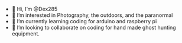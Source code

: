 - 👋 Hi, I’m @Dex285
- 👀 I’m interested in Photography, the outdoors, and the paranormal
- 🌱 I’m currently learning coding for arduino and raspberry pi
- 💞️ I’m looking to collaborate on coding for hand made ghost hunting equipment.

<!---
Dex285/Dex285 is a ✨ special ✨ repository because its `README.md` (this file) appears on your GitHub profile.
You can click the Preview link to take a look at your changes.
--->
